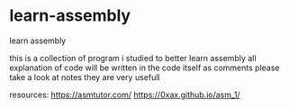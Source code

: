 # learn-assembly
learn assembly

this is a collection of program i studied to better learn assembly 
all explanation of code will be written in the code itself as comments
please take a look at notes they are very usefull 

resources: https://asmtutor.com/  https://0xax.github.io/asm_1/
